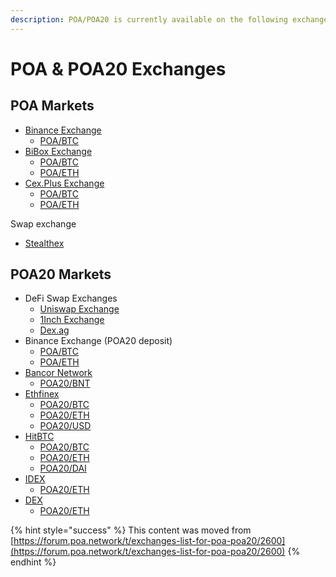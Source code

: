```yaml
---
description: POA/POA20 is currently available on the following exchanges.
---
```


# POA & POA20 Exchanges

## POA Markets

* [Binance Exchange](https://binance.com/)
  * [POA/BTC](https://www.binance.com/en/trade/POA_BTC)
* [BiBox Exchange](https://bibox.com/)
  * [POA/BTC](https://www.bibox.com/exchange?coinPair=POA_BTC)
  * [POA/ETH](https://www.bibox.com/exchange?coinPair=POA_ETH)
* [Cex.Plus Exchange](https://cex.plus/)
  * [POA/BTC](https://cex.plus/market/poa_btc)
  * [POA/ETH](https://cex.plus/market/poa_eth)

Swap exchange

* [Stealthex](https://stealthex.io/)

## POA20 Markets

* DeFi Swap Exchanges
  * [Uniswap Exchange](https://uniswap.exchange/swap)
  * [1Inch Exchange](https://1inch.exchange)
  * [Dex.ag](http://dex.ag)
* Binance Exchange \(POA20 deposit\)
  * [POA/BTC](https://www.binance.com/en/trade/POA_BTC)
  * [POA/ETH](https://www.binance.com/en/trade/POA_ETH)
* [Bancor Network](https://www.bancor.network/)
  * [POA20/BNT](https://www.bancor.network/communities/5af31ea96f1d0f00018b2c80/about)
* [Ethfinex](https://www.ethfinex.com/)
  * [POA20/BTC](https://www.ethfinex.com/t/POA:BTC)
  * [POA20/ETH](https://www.ethfinex.com/t/POA:ETH)
  * [POA20/USD](https://www.ethfinex.com/t/POA:USD)
* [HitBTC](https://hitbtc.com/)
  * [POA20/BTC](https://hitbtc.com/POA20-to-BTC)
  * [POA20/ETH](https://hitbtc.com/POA20-to-ETH)
  * [POA20/DAI](https://hitbtc.com/POA20-to-DAI)
* [IDEX](https://idex.market/eth/poa20)
  * [POA20/ETH](https://idex.market/eth/poa20)
* [DEX](https://www.dex.io/trade/POA20-ETH)
  * [POA20/ETH](https://www.dex.io/trade/POA20-ETH)

{% hint style="success" %}
This content was moved from [https://forum.poa.network/t/exchanges-list-for-poa-poa20/2600](https://forum.poa.network/t/exchanges-list-for-poa-poa20/2600)
{% endhint %}

